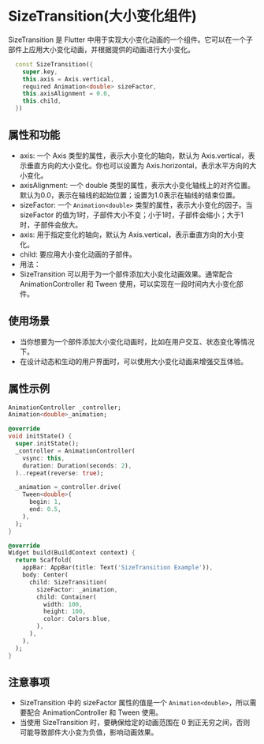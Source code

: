 # SizeTransition(大小变化组件)

SizeTransition 是 Flutter 中用于实现大小变化动画的一个组件。它可以在一个子部件上应用大小变化动画，并根据提供的动画进行大小变化。

```dart
  const SizeTransition({
    super.key,
    this.axis = Axis.vertical,
    required Animation<double> sizeFactor,
    this.axisAlignment = 0.0,
    this.child,
  })
```

## 属性和功能

- axis: 一个 Axis 类型的属性，表示大小变化的轴向，默认为 Axis.vertical，表示垂直方向的大小变化。你也可以设置为 Axis.horizontal，表示水平方向的大小变化。
- axisAlignment: 一个 double 类型的属性，表示大小变化轴线上的对齐位置。默认为0.0，表示在轴线的起始位置；设置为1.0表示在轴线的结束位置。
- sizeFactor: 一个 `Animation<double>` 类型的属性，表示大小变化的因子。当 sizeFactor 的值为1时，子部件大小不变；小于1时，子部件会缩小；大于1时，子部件会放大。
- axis: 用于指定变化的轴向，默认为 Axis.vertical，表示垂直方向的大小变化。
- child: 要应用大小变化动画的子部件。
- 用法：
- SizeTransition 可以用于为一个部件添加大小变化动画效果。通常配合 AnimationController 和 Tween 使用，可以实现在一段时间内大小变化部件。

## 使用场景

- 当你想要为一个部件添加大小变化动画时，比如在用户交互、状态变化等情况下。
- 在设计动态和生动的用户界面时，可以使用大小变化动画来增强交互体验。

## 属性示例

```dart
AnimationController _controller;
Animation<double>_animation;

@override
void initState() {
  super.initState();
  _controller = AnimationController(
    vsync: this,
    duration: Duration(seconds: 2),
  )..repeat(reverse: true);

  _animation =_controller.drive(
    Tween<double>(
      begin: 1,
      end: 0.5,
    ),
  );
}

@override
Widget build(BuildContext context) {
  return Scaffold(
    appBar: AppBar(title: Text('SizeTransition Example')),
    body: Center(
      child: SizeTransition(
        sizeFactor: _animation,
        child: Container(
          width: 100,
          height: 100,
          color: Colors.blue,
        ),
      ),
    ),
  );
}
```

## 注意事项

- SizeTransition 中的 sizeFactor 属性的值是一个 `Animation<double>`，所以需要配合 AnimationController 和 Tween 使用。
- 当使用 SizeTransition 时，要确保给定的动画范围在 0 到正无穷之间，否则可能导致部件大小变为负值，影响动画效果。
